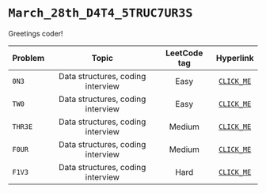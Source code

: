 # `March_28th_D4T4_5TRUC7UR3S`

Greetings coder!

| Problem | Topic | LeetCode tag | Hyperlink |
| :---    | :----:| :---:        | :---:     |
| `0N3` | Data structures, coding interview | Easy | [`CLICK_ME`](https://leetcode.com/) |
| `TW0` | Data structures, coding interview | Easy | [`CLICK_ME`](https://leetcode.com/) |
| `THR3E` | Data structures, coding interview | Medium | [`CLICK_ME`](https://leetcode.com/) |
| `F0UR` | Data structures, coding interview | Medium | [`CLICK_ME`](https://leetcode.com/) |
| `F1V3` | Data structures, coding interview | Hard | [`CLICK_ME`](https://leetcode.com/) |